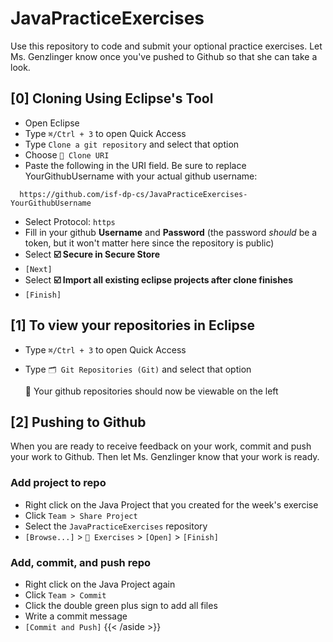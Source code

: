 # JavaPracticeExercises
Use this repository to code and submit your optional practice exercises. Let Ms. Genzlinger know once you've pushed to Github so that she can take a look. 

## [0] Cloning Using Eclipse's Tool
- Open Eclipse
- Type `⌘/Ctrl + 3` to open Quick Access
- Type `Clone a git repository` and select that option
- Choose `📝 Clone URI`
- Paste the following in the URI field. Be sure to replace YourGithubUsername with your actual github username:
```shell
  https://github.com/isf-dp-cs/JavaPracticeExercises-YourGithubUsername
```
- Select Protocol: `https`
- Fill in your github **Username** and **Password** (the password *should* be a token, but it won't matter here since the repository is public)
- Select **☑️ Secure in Secure Store**
- `[Next]`
- Select **☑️ Import all existing eclipse projects after clone finishes**
- `[Finish]`


## [1] To view your repositories in Eclipse

- Type `⌘/Ctrl + 3` to open Quick Access
- Type `🗂 Git Repositories (Git)` and select that option

    👀 Your github repositories should now be viewable on the left


## [2] Pushing to Github

When you are ready to receive feedback on your work, commit and push your work to Github. Then let Ms. Genzlinger know that your work is ready. 

### Add project to repo
- Right click on the Java Project that you created for the week's exercise
- Click `Team > Share Project`
- Select the `JavaPracticeExercises` repository
- `[Browse...]` > `📁 Exercises` > `[Open]` > `[Finish]`
### Add, commit, and push repo
- Right click on the Java Project again
- Click `Team > Commit`
- Click the double green plus sign to add all files
- Write a commit message
- `[Commit and Push]`
{{< /aside >}}
